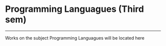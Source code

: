 # Programming Languagues (Third sem)
----
Works on the subject Programming Languagues will be located here